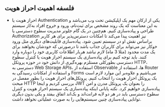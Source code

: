## فلسفه اهمیت احراز هویت

- احراز هویت یا Authentication یکی از ارکان مهم یک اپلیکیشن تحت وب می‌باشد و به این معناست که یک روند مشخص برای ثبت‌نام، ورود و خروج افراد به/از سیستم طراحی و پیاده‌سازی کنیم. هم‌چنین در یک گام جلوتر مدیریت سطوح دسترسی یا Authorization نیز اهمیت پیدا می‌کند تا امکانات دسترس‌پذیر برای هر کاربر براساس نقش او در سیستم تعیین شود. پیاده‌سازی قابلیت‌های دیگری مثل ورود خوکار نیز می‌تواند برای کاربران جذاب باشد تا درصورتی که خودشان بخواهند برای یک مدت محدود (مثلا 3 ماه) لازم نباشد هربار اطلاعات کاربری خود را دوباره وارد کنند. باید توجه کنیم برای پیاده‌سازی یک سیستم احراز هویت یا کنترل سطوح دسترسی بطورکلی مستلزم بهره‌گیری از دانش خود در حوزه پروتکل HTTP، دسترسی به Web Storage APIs، استفاده از Observable ها، استفاده از Router و استفاده از امکانات رسیدگی به Forms می‌باشیم و علاوه‌بر این موارد لازم است یک پروتکل احزار هویت را انتخاب کنیم. پروتکل‌های احراز هویت را بطور مفصل در مبحث HTTP بررسی کردیم و اینجا JWT را بعنوان یک پروتکل مدرن و امن پیاده‌سازی خواهیم کرد. نکته پایانی اینکه پیاده‌سازی یک سیستم احراز هویت و کنترل سطوح دسترسی باید در هر دو لایه فرانت‌اند و بک‌اند اتفاق بیفتد و یکی بدون دیگری توانایی پیاده‌سازی چنین سیستم‌هایی را به صورت عملیاتی نخواهد داشت.

##
